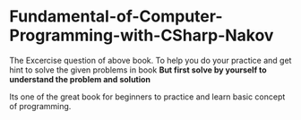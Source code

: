 # Fundamental-of-Computer-Programming-with-CSharp-Nakov

The Excercise question of above book. To help you do your practice and get hint to solve the given problems in book **But first solve by yourself to understand the problem and solution**

Its one of the great book for beginners to practice and learn basic concept of programming.
